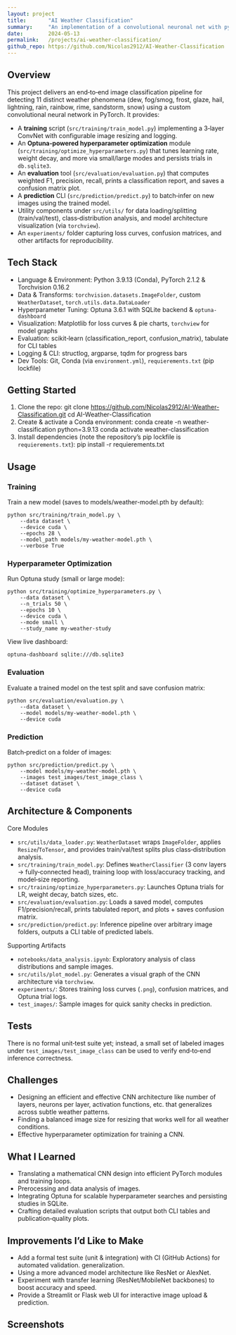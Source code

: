 ```yaml
---
layout: project
title:       "AI Weather Classification"
summary:     "An implementation of a convolutional neuronal net with pytorch to classify weather conditions from pictures"
date:        2024-05-13
permalink:   /projects/ai-weather-classification/
github_repo: https://github.com/Nicolas2912/AI-Weather-Classification
---
```


## Overview

This project delivers an end‑to‑end image classification pipeline for detecting 11 distinct
weather phenomena (dew, fog/smog, frost, glaze, hail, lightning, rain, rainbow, rime,
sandstorm, snow) using a custom convolutional neural network in PyTorch. It provides:

* A **training** script (`src/training/train_model.py`) implementing a 3‑layer ConvNet with
configurable image resizing and logging.
* An **Optuna‑powered hyperparameter optimization** module
(`src/training/optimize_hyperparameters.py`) that tunes learning rate, weight decay, and more
via small/large modes and persists trials in `db.sqlite3`.
* An **evaluation** tool (`src/evaluation/evaluation.py`) that computes weighted F1,
precision, recall, prints a classification report, and saves a confusion matrix plot.
* A **prediction** CLI (`src/prediction/predict.py`) to batch‑infer on new images using the
trained model.
* Utility components under `src/utils/` for data loading/splitting (train/val/test),
class‑distribution analysis, and model architecture visualization (via `torchview`).
* An `experiments/` folder capturing loss curves, confusion matrices, and other artifacts
for reproducibility.

## Tech Stack

* Language & Environment: Python 3.9.13 (Conda), PyTorch 2.1.2 & Torchvision 0.16.2
* Data & Transforms: `torchvision.datasets.ImageFolder`, custom `WeatherDataset`,
`torch.utils.data.DataLoader`
* Hyperparameter Tuning: Optuna 3.6.1 with SQLite backend & `optuna-dashboard`
* Visualization: Matplotlib for loss curves & pie charts, `torchview` for model graphs
* Evaluation: scikit‑learn (classification_report, confusion_matrix), tabulate for CLI
tables
* Logging & CLI: structlog, argparse, tqdm for progress bars
* Dev Tools: Git, Conda (via `environment.yml`), `requierements.txt` (pip lockfile)

## Getting Started

1. Clone the repo:      git clone
https://github.com/Nicolas2912/AI-Weather-Classification.git
        cd AI-Weather-Classification
2. Create & activate a Conda environment:      conda create -n weather-classification
python=3.9.13
        conda activate weather-classification
3. Install dependencies (note the repository’s pip lockfile is `requierements.txt`):
pip install -r requierements.txt

## Usage

### Training

Train a new model (saves to models/weather-model.pth by default):

    python src/training/train_model.py \
        --data dataset \
        --device cuda \
        --epochs 28 \
        --model_path models/my-weather-model.pth \
        --verbose True

### Hyperparameter Optimization

Run Optuna study (small or large mode):

    python src/training/optimize_hyperparameters.py \
        --data dataset \
        --n_trials 50 \
        --epochs 10 \
        --device cuda \
        --mode small \
        --study_name my-weather-study

View live dashboard:

    optuna-dashboard sqlite:///db.sqlite3

### Evaluation

Evaluate a trained model on the test split and save confusion matrix:

    python src/evaluation/evaluation.py \
        --data dataset \
        --model models/my-weather-model.pth \
        --device cuda

### Prediction

Batch‑predict on a folder of images:

    python src/prediction/predict.py \
        --model models/my-weather-model.pth \
        --images test_images/test_image_class \
        --dataset dataset \
        --device cuda

## Architecture & Components

Core Modules

* `src/utils/data_loader.py`: `WeatherDataset` wraps `ImageFolder`, applies
`Resize`/`ToTensor`, and provides train/val/test splits plus class‑distribution analysis.
* `src/training/train_model.py`: Defines `WeatherClassifier` (3 conv layers →
fully‑connected head), training loop with loss/accuracy tracking, and model‑size reporting.
* `src/training/optimize_hyperparameters.py`: Launches Optuna trials for LR, weight decay,
batch sizes, etc.
* `src/evaluation/evaluation.py`: Loads a saved model, computes F1/precision/recall, prints
tabulated report, and plots + saves confusion matrix.
* `src/prediction/predict.py`: Inference pipeline over arbitrary image folders, outputs a
CLI table of predicted labels.

Supporting Artifacts

* `notebooks/data_analysis.ipynb`: Exploratory analysis of class distributions and sample
images.
* `src/utils/plot_model.py`: Generates a visual graph of the CNN architecture via
`torchview`.
* `experiments/`: Stores training loss curves (`.png`), confusion matrices, and Optuna
trial logs.
* `test_images/`: Sample images for quick sanity checks in prediction.

## Tests

There is no formal unit‑test suite yet; instead, a small set of labeled images under
`test_images/test_image_class` can be used to verify end‑to‑end inference correctness.

## Challenges

* Designing an efficient and effective CNN architecture like number of layers, neurons per layer, activation functions, etc. that generalizes across subtle weather patterns.
* Finding a balanced image size for resizing that works well for all weather conditions.
* Effective hyperparameter optimization for training a CNN.

## What I Learned

* Translating a mathematical CNN design into efficient PyTorch modules and training loops.
* Prerocessing and data analysis of images.
* Integrating Optuna for scalable hyperparameter searches and persisting studies in SQLite.
* Crafting detailed evaluation scripts that output both CLI tables and publication‑quality
plots.

## Improvements I’d Like to Make

* Add a formal test suite (unit & integration) with CI (GitHub Actions) for automated
validation.
generalization.
* Using a more advanced model architecture like ResNet or AlexNet.
* Experiment with transfer learning (ResNet/MobileNet backbones) to boost accuracy and
speed.
* Provide a Streamlit or Flask web UI for interactive image upload & prediction.

## Screenshots


